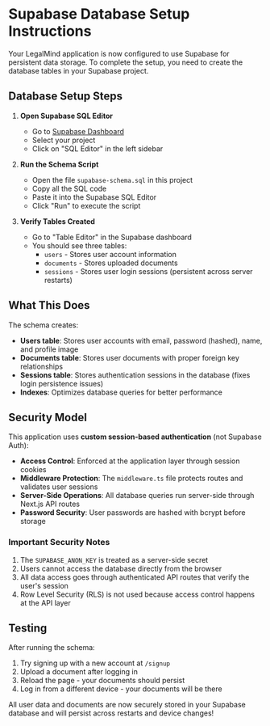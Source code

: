 # Supabase Database Setup Instructions

Your LegalMind application is now configured to use Supabase for persistent data storage. To complete the setup, you need to create the database tables in your Supabase project.

## Database Setup Steps

1. **Open Supabase SQL Editor**
   - Go to [Supabase Dashboard](https://supabase.com/dashboard)
   - Select your project
   - Click on "SQL Editor" in the left sidebar

2. **Run the Schema Script**
   - Open the file `supabase-schema.sql` in this project
   - Copy all the SQL code
   - Paste it into the Supabase SQL Editor
   - Click "Run" to execute the script

3. **Verify Tables Created**
   - Go to "Table Editor" in the Supabase dashboard
   - You should see three tables:
     - `users` - Stores user account information
     - `documents` - Stores uploaded documents
     - `sessions` - Stores user login sessions (persistent across server restarts)

## What This Does

The schema creates:
- **Users table**: Stores user accounts with email, password (hashed), name, and profile image
- **Documents table**: Stores user documents with proper foreign key relationships
- **Sessions table**: Stores authentication sessions in the database (fixes login persistence issues)
- **Indexes**: Optimizes database queries for better performance

## Security Model

This application uses **custom session-based authentication** (not Supabase Auth):

- **Access Control**: Enforced at the application layer through session cookies
- **Middleware Protection**: The `middleware.ts` file protects routes and validates user sessions
- **Server-Side Operations**: All database queries run server-side through Next.js API routes
- **Password Security**: User passwords are hashed with bcrypt before storage

### Important Security Notes

1. The `SUPABASE_ANON_KEY` is treated as a server-side secret
2. Users cannot access the database directly from the browser
3. All data access goes through authenticated API routes that verify the user's session
4. Row Level Security (RLS) is not used because access control happens at the API layer

## Testing

After running the schema:
1. Try signing up with a new account at `/signup`
2. Upload a document after logging in
3. Reload the page - your documents should persist
4. Log in from a different device - your documents will be there

All user data and documents are now securely stored in your Supabase database and will persist across restarts and device changes!
